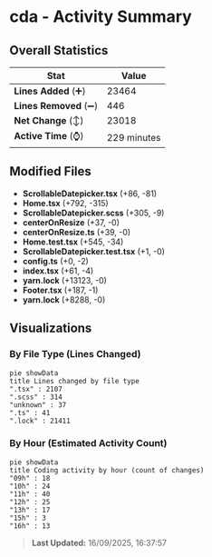 # cda - Activity Summary 

## Overall Statistics

| Stat                   | Value                                                             |
| ---------------------- | ----------------------------------------------------------------- |
| **Lines Added** (➕)   | 23464                                          |
| **Lines Removed** (➖) | 446                                        |
| **Net Change** (↕)    | 23018                |
| **Active Time** (⌚)   | 229 minutes |


## Modified Files
- **ScrollableDatepicker.tsx** (+86, -81)
- **Home.tsx** (+792, -315)
- **ScrollableDatepicker.scss** (+305, -9)
- **centerOnResize** (+37, -0)
- **centerOnResize.ts** (+39, -0)
- **Home.test.tsx** (+545, -34)
- **ScrollableDatepicker.test.tsx** (+1, -0)
- **config.ts** (+0, -2)
- **index.tsx** (+61, -4)
- **yarn.lock** (+13123, -0)
- **Footer.tsx** (+187, -1)
- **yarn.lock** (+8288, -0)

## Visualizations

### By File Type (Lines Changed)

```mermaid
pie showData
title Lines changed by file type
".tsx" : 2107
".scss" : 314
"unknown" : 37
".ts" : 41
".lock" : 21411
```

### By Hour (Estimated Activity Count)

```mermaid
pie showData
title Coding activity by hour (count of changes)
"09h" : 18
"10h" : 24
"11h" : 40
"12h" : 25
"13h" : 17
"15h" : 3
"16h" : 13
```


> **Last Updated:** 16/09/2025, 16:37:57